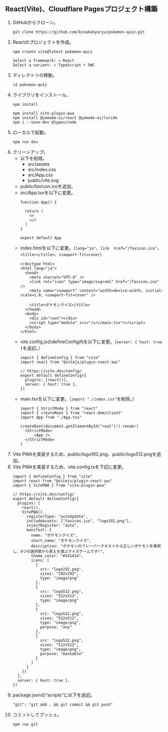 ## React(Vite)、Cloudflare Pagesプロジェクト構築
1. GitHubからクローン。
    ```sh: ターミナル
    git clone https://github.com/kinakokyoryu/pokemon-quiz.git
    ```
1. Reactのプロジェクトを作成。
    ```sh: ターミナル
    npm create vite@latest pokemon-quiz
    ```
    ```sh: ターミナル
    Select a framework: » React
    Select a variant: » TypeScript + SWC
    ```
1. ディレクトリの移動。
    ```sh: ターミナル
    cd pokemon-quiz
    ```
1. ライブラリをインストール。
    ```sh: ターミナル
    npm install
    ```
    ```sh: ターミナル
    npm install vite-plugin-pwa
    npm install @yamada-ui/react @yamada-ui/lucide
    npm i --save-dev @types/node
    ```
1. ローカルで起動。
    ```sh: ターミナル
    npm run dev
    ```
1. クリーンアップ。
    - 以下を削除。
        - src/assets
        - src/index.css
        - src/App.css
        - public/vite.svg
    - public/favicon.icoを追加。
    - src/App.tsxを以下に変更。
        ```tsx: App.tsx
        function App() {

          return (
            <>
            </>
          )
        }

        export default App
        ```
    - index.htmlを以下に変更。（`lang="ja"`、`link  href="/favicon.ico"`、`<title></title>`、`viewport-fit=cover`）
        ```html: index.html
        <!doctype html>
        <html lang="ja">
          <head>
            <meta charset="UTF-8" />
            <link rel="icon" type="image/svg+xml" href="/favicon.ico" />
            <meta name="viewport" content="width=device-width, initial-scale=1.0, viewport-fit=cover" />
            
            <title>ポケモンクイズ</title>
          </head>
          <body>
            <div id="root"></div>
            <script type="module" src="/src/main.tsx"></script>
          </body>
        </html>
        ```
    - vite.config.jsのdefineConfig内を以下に変更。（`server: { host: true }`を追記。）
        ```ts: vite.config.js
        import { defineConfig } from "vite"
        import react from "@vitejs/plugin-react-swc"

        // https://vite.dev/config/
        export default defineConfig({
          plugins: [react()],
          server: { host: true },
        })
        ```
    - main.tsxを以下に変更。（`import "./index.css"`を削除。）
        ```tsx: main.tsx
        import { StrictMode } from "react"
        import { createRoot } from "react-dom/client"
        import App from "./App.tsx"

        createRoot(document.getElementById("root")!).render(
          <StrictMode>
              <App />
          </StrictMode>
        )
        ```
1. Vite PWAを実装するため、public/logo192.png、public/logo512.pngを追加。
1. Vite PWAを実装するため、vite.config.tsを下記に変更。
    ```ts: vite.config.ts
    import { defineConfig } from "vite"
    import react from "@vitejs/plugin-react-swc"
    import { VitePWA } from "vite-plugin-pwa"

    // https://vite.dev/config/
    export default defineConfig({
      plugins: [
        react(),
        VitePWA({
          registerType: "autoUpdate",
          includeAssets: ["favicon.ico", "logo192.png"],
          injectRegister: "auto",
          manifest: {
            name: "ポケモンクイズ",
            short_name: "ポケモンクイズ",
            description: "ポケモンのフレーバーテキストから正しいポケモンを推測し、4つの選択肢から答えを選ぶクイズゲームです!",
            theme_color: "#141414",
            icons: [
              {
                src: "logo192.png",
                sizes: "192x192",
                type: "image/png"
              },
              {
                src: "logo512.png",
                sizes: "512x512",
                type: "image/png"
              },
              {
                src: "logo512.png",
                sizes: "512x512",
                type: "image/png",
                purpose: "any"
              },
              {
                src: "logo512.png",
                sizes: "512x512",
                type: "image/png",
                purpose: "maskable"
              }
            ]
          }
        })
      ],
      server: { host: true },
    })
    ```
1. package.jsonの"scripts"に以下を追記。
    ```json: package.json
    "git": "git add . && git commit && git push"
    ```
1. コミットしてプッシュ。
    ```sh: ターミナル
    npm run git
    ```